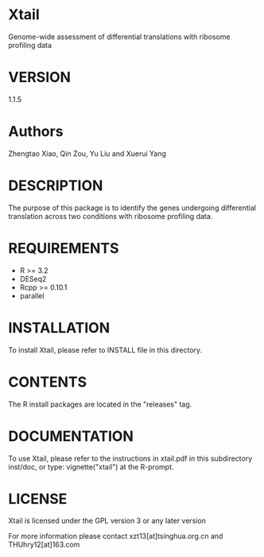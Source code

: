 Xtail
=========

Genome-wide assessment of differential translations with ribosome profiling data

# VERSION

1.1.5

# Authors

Zhengtao Xiao, Qin Zou, Yu Liu and Xuerui Yang

# DESCRIPTION

The purpose of this package is to identify the genes undergoing differential translation across two conditions with ribosome profiling data.
​							
# REQUIREMENTS

* R >= 3.2
* DESeq2
* Rcpp >= 0.10.1
* parallel 

# INSTALLATION

To install Xtail, please refer to INSTALL file in this directory.

# CONTENTS

The R install packages are located in the "releases" tag.

# DOCUMENTATION

To use Xtail, please refer to the instructions in xtail.pdf in this subdirectory inst/doc,
or type: vignette("xtail") at the R-prompt.

# LICENSE

Xtail is licensed under the GPL version 3 or any later version


For more information please contact  xzt13[at]tsinghua.org.cn and THUhry12[at]163.com







